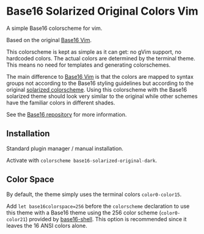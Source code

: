 # Base16 Solarized Original Colors Vim

A simple Base16 colorscheme for vim.

Based on the original [Base16 Vim].

This colorscheme is kept as simple as it can get: no gVim support,
no hardcoded colors.
The actual colors are determined by the terminal theme.
This means no need for templates and generating colorschemes.

The main difference to [Base16 Vim] is that the colors are mapped to syntax
groups not according to the Base16 styling guidelines
but according to the original
[solarized colorscheme](https://github.com/altercation/vim-colors-solarized).
Using this colorscheme with the Base16 solarized theme should look very similar
to the original
while other schemes have the familiar colors in different shades.

[Base16 Vim]: https://github.com/chriskempson/base16-vim

See the [Base16 repository](https://github.com/chriskempson/base16) for more information.

## Installation

Standard plugin manager / manual installation.

Activate with `colorscheme base16-solarized-original-dark`.

## Color Space

By default, the theme simply uses the terminal colors `color0-color15`.

Add `let base16colorspace=256` before the `colorscheme` declaration
to use this theme with a Base16 theme using the 256 color scheme
(`color0-color21`)
provided by [base16-shell](https://github.com/chriskempson/base16-shell).
This option is recommended since it leaves the 16 ANSI colors alone.

